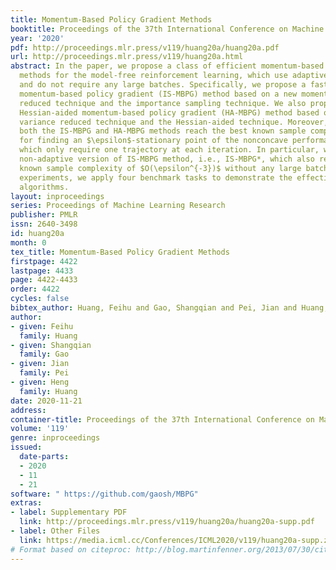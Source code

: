 ```yaml
---
title: Momentum-Based Policy Gradient Methods
booktitle: Proceedings of the 37th International Conference on Machine Learning
year: '2020'
pdf: http://proceedings.mlr.press/v119/huang20a/huang20a.pdf
url: http://proceedings.mlr.press/v119/huang20a.html
abstract: In the paper, we propose a class of efficient momentum-based policy gradient
  methods for the model-free reinforcement learning, which use adaptive learning rates
  and do not require any large batches. Specifically, we propose a fast important-sampling
  momentum-based policy gradient (IS-MBPG) method based on a new momentum-based variance
  reduced technique and the importance sampling technique. We also propose a fast
  Hessian-aided momentum-based policy gradient (HA-MBPG) method based on the momentum-based
  variance reduced technique and the Hessian-aided technique. Moreover, we prove that
  both the IS-MBPG and HA-MBPG methods reach the best known sample complexity of $O(\epsilon^{-3})$
  for finding an $\epsilon$-stationary point of the nonconcave performance function,
  which only require one trajectory at each iteration. In particular, we present a
  non-adaptive version of IS-MBPG method, i.e., IS-MBPG*, which also reaches the best
  known sample complexity of $O(\epsilon^{-3})$ without any large batches. In the
  experiments, we apply four benchmark tasks to demonstrate the effectiveness of our
  algorithms.
layout: inproceedings
series: Proceedings of Machine Learning Research
publisher: PMLR
issn: 2640-3498
id: huang20a
month: 0
tex_title: Momentum-Based Policy Gradient Methods
firstpage: 4422
lastpage: 4433
page: 4422-4433
order: 4422
cycles: false
bibtex_author: Huang, Feihu and Gao, Shangqian and Pei, Jian and Huang, Heng
author:
- given: Feihu
  family: Huang
- given: Shangqian
  family: Gao
- given: Jian
  family: Pei
- given: Heng
  family: Huang
date: 2020-11-21
address: 
container-title: Proceedings of the 37th International Conference on Machine Learning
volume: '119'
genre: inproceedings
issued:
  date-parts:
  - 2020
  - 11
  - 21
software: " https://github.com/gaosh/MBPG"
extras:
- label: Supplementary PDF
  link: http://proceedings.mlr.press/v119/huang20a/huang20a-supp.pdf
- label: Other Files
  link: https://media.icml.cc/Conferences/ICML2020/v119/huang20a-supp.zip
# Format based on citeproc: http://blog.martinfenner.org/2013/07/30/citeproc-yaml-for-bibliographies/
---
```

